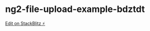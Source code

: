 # ng2-file-upload-example-bdztdt

[Edit on StackBlitz ⚡️](https://stackblitz.com/edit/ng2-file-upload-example-bdztdt)